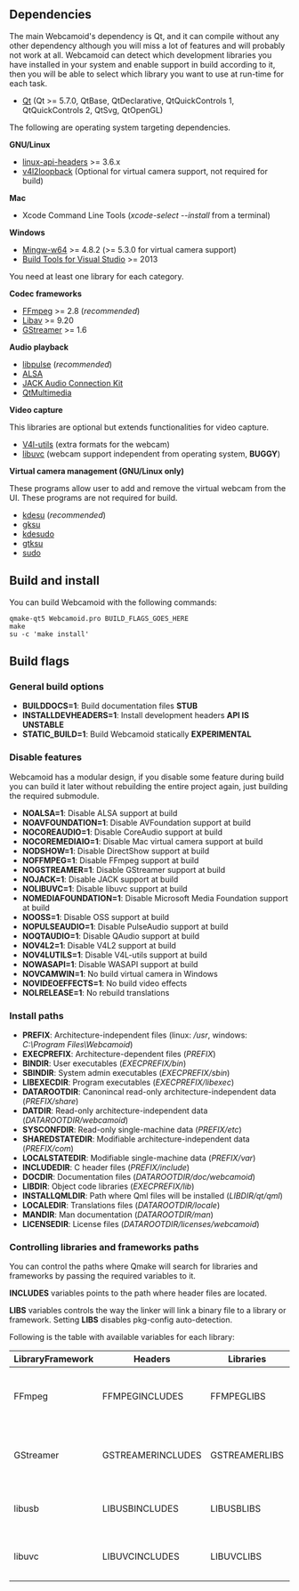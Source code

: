 ## Dependencies ##

The main Webcamoid's dependency is Qt, and it can compile without any other dependency although you will miss a lot of features and will probably not work at all. Webcamoid can detect which development libraries you have installed in your system and enable support in build according to it, then you will be able to select which library you want to use at run-time for each task.

* [Qt](https://qt-project.org/) (Qt >= 5.7.0, QtBase, QtDeclarative, QtQuickControls 1, QtQuickControls 2, QtSvg, QtOpenGL)

The following are operating system targeting dependencies.

**GNU/Linux**

* [linux-api-headers](http://www.gnu.org/software/libc) >= 3.6.x
* [v4l2loopback](https://github.com/umlaeute/v4l2loopback) (Optional for virtual camera support, not required for build)

**Mac**

* Xcode Command Line Tools (_xcode-select --install_ from a terminal)

**Windows**

* [Mingw-w64](http://mingw-w64.org/doku.php) >= 4.8.2 (>= 5.3.0 for virtual camera support)
* [Build Tools for Visual Studio](https://www.visualstudio.com/downloads) >= 2013

You need at least one library for each category.

**Codec frameworks**

* [FFmpeg](http://ffmpeg.org/) >= 2.8 (*recommended*)
* [Libav](https://libav.org/) >= 9.20
* [GStreamer](http://gstreamer.freedesktop.org/) >= 1.6

**Audio playback**

* [libpulse](http://www.freedesktop.org/wiki/Software/PulseAudio) (*recommended*)
* [ALSA](http://www.alsa-project.org/main/index.php/Main_Page)
* [JACK Audio Connection Kit](http://www.jackaudio.org/)
* [QtMultimedia](http://doc.qt.io/qt-5/qtmultimedia-index.html)

**Video capture**

This libraries are optional but extends functionalities for video capture.

* [V4l-utils](https://www.linuxtv.org/wiki/index.php/V4l-utils) (extra formats for the webcam)
* [libuvc](https://github.com/ktossell/libuvc) (webcam support independent from operating system, **BUGGY**)

**Virtual camera management (GNU/Linux only)**

These programs allow user to add and remove the virtual webcam from the UI. These programs are not required for build.

* [kdesu](https://www.kde.org/workspaces/plasmadesktop/) (*recommended*)
* [gksu](http://www.nongnu.org/gksu/index.html)
* [kdesudo](https://launchpad.net/kdesudo)
* [gtksu](https://github.com/KeithDHedger/GtkSu)
* [sudo](https://www.sudo.ws/sudo/)

## Build and install ##

You can build Webcamoid with the following commands:

    qmake-qt5 Webcamoid.pro BUILD_FLAGS_GOES_HERE
    make
    su -c 'make install'

## Build flags ##

### General build options ###

- **BUILDDOCS=1**: Build documentation files **STUB**
- **INSTALLDEVHEADERS=1**: Install development headers **API IS UNSTABLE**
- **STATIC_BUILD=1**: Build Webcamoid statically **EXPERIMENTAL**

### Disable features ###

Webcamoid has a modular design, if you disable some feature during build you can build it later without rebuilding the entire project again, just building the required submodule.

- **NOALSA=1**: Disable ALSA support at build
- **NOAVFOUNDATION=1**: Disable AVFoundation support at build
- **NOCOREAUDIO=1**: Disable CoreAudio support at build
- **NOCOREMEDIAIO=1**: Disable Mac virtual camera support at build
- **NODSHOW=1**: Disable DirectShow support at build
- **NOFFMPEG=1**: Disable FFmpeg support at build
- **NOGSTREAMER=1**: Disable GStreamer support at build
- **NOJACK=1**: Disable JACK support at build
- **NOLIBUVC=1**: Disable libuvc support at build
- **NOMEDIAFOUNDATION=1**: Disable Microsoft Media Foundation support at build
- **NOOSS=1**: Disable OSS support at build
- **NOPULSEAUDIO=1**: Disable PulseAudio support at build
- **NOQTAUDIO=1**: Disable QAudio support at build
- **NOV4L2=1**: Disable V4L2 support at build
- **NOV4LUTILS=1**: Disable V4L-utils support at build
- **NOWASAPI=1**: Disable WASAPI support at build
- **NOVCAMWIN=1**: No build virtual camera in Windows
- **NOVIDEOEFFECTS=1**: No build video effects
- **NOLRELEASE=1**: No rebuild translations

### Install paths ###

- **PREFIX**: Architecture-independent files (linux: */usr*, windows: *C:\\Program Files\Webcamoid*)
- **EXECPREFIX**: Architecture-dependent files (*PREFIX*)
- **BINDIR**: User executables (*EXECPREFIX/bin*)
- **SBINDIR**: System admin executables (*EXECPREFIX/sbin*)
- **LIBEXECDIR**: Program executables (*EXECPREFIX/libexec*)
- **DATAROOTDIR**: Canonincal read-only architecture-independent data (*PREFIX/share*)
- **DATDIR**: Read-only architecture-independent data (*DATAROOTDIR/webcamoid*)
- **SYSCONFDIR**: Read-only single-machine data (*PREFIX/etc*)
- **SHAREDSTATEDIR**: Modifiable architecture-independent data (*PREFIX/com*)
- **LOCALSTATEDIR**: Modifiable single-machine data (*PREFIX/var*)
- **INCLUDEDIR**: C header files (*PREFIX/include*)
- **DOCDIR**: Documentation files (*DATAROOTDIR/doc/webcamoid*)
- **LIBDIR**: Object code libraries (*EXECPREFIX/lib*)
- **INSTALLQMLDIR**: Path where Qml files will be installed (*LIBDIR/qt/qml*)
- **LOCALEDIR**: Translations files (*DATAROOTDIR/locale*)
- **MANDIR**: Man documentation (*DATAROOTDIR/man*)
- **LICENSEDIR**: License files (*DATAROOTDIR/licenses/webcamoid*)

### Controlling libraries and frameworks paths ###

You can control the paths where Qmake will search for libraries and frameworks by passing the required variables to it. 

__INCLUDES__ variables points to the path where header files are located.

__LIBS__ variables controls the way the linker will link a binary file to a library or framework. Setting __LIBS__ disables pkg-config auto-detection.

Following is the table with available variables for each library:

<table>
    <thead>
        <tr><th>LibraryFramework</th><th>Headers</th><th>Libraries</th><th>Example</th></tr>
    </thead>
    <tbody>
        <tr>
            <td>FFmpeg</td><td>FFMPEGINCLUDES</td><td>FFMPEGLIBS</td>
            <td>
                FFMPEGINCLUDES=/opt/ffmpeg/include
                <br />
                <br />
                FFMPEGLIBS=-L/opt/ffmpeg/lib FFMPEGLIBS+=-lavformat FFMPEGLIBS+=-lavcodec
            </td>
        </tr>
        <tr>
            <td>GStreamer</td><td>GSTREAMERINCLUDES</td><td>GSTREAMERLIBS</td>
            <td>
                GSTREAMERINCLUDES=/opt/gstreamer/include
                <br />
                <br />
                GSTREAMERLIBS=-L/opt/gstreamer/lib GSTREAMERLIBS+=-lgstaudio GSTREAMERLIBS+=-lgstvideo
            </td>
        </tr>
        <tr>
            <td>libusb</td><td>LIBUSBINCLUDES</td><td>LIBUSBLIBS</td>
            <td>
                LIBUSBINCLUDES=/opt/libusb/include
                <br />
                <br />
                LIBUSBLIBS=-L/opt/libusb/lib LIBUSBLIBS+=-lusb
            </td>
        </tr>
        <tr>
            <td>libuvc</td><td>LIBUVCINCLUDES</td><td>LIBUVCLIBS</td>
            <td>
                LIBUVCINCLUDES=/opt/libuvc/include
                <br />
                <br />
                LIBUVCLIBS=-L/opt/libuvc/lib LIBUVCLIBS+=-luvc
            </td>
        </tr>
    </tbody>
</table>
